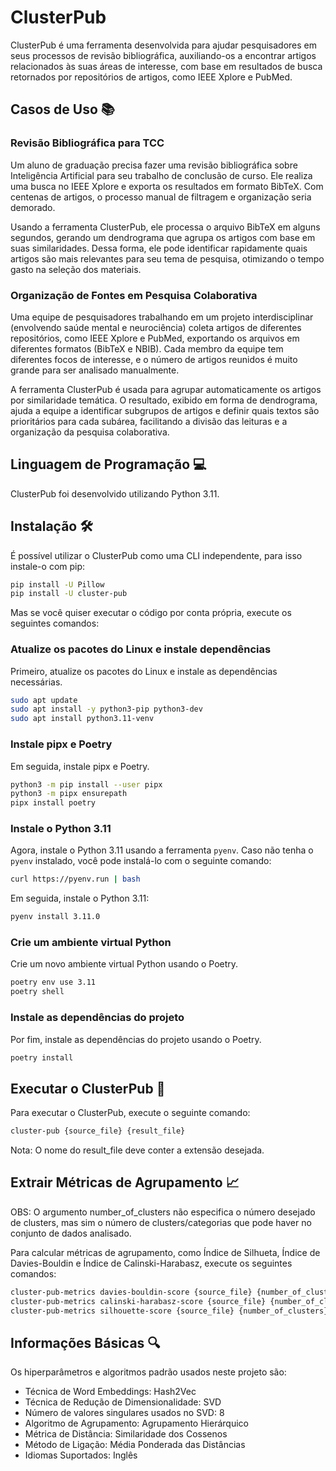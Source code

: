 # ClusterPub

ClusterPub é uma ferramenta desenvolvida para ajudar pesquisadores em seus processos de revisão bibliográfica, auxiliando-os a encontrar artigos relacionados às suas áreas de interesse, com base em resultados de busca retornados por repositórios de artigos, como IEEE Xplore e PubMed.

## Casos de Uso 📚

### Revisão Bibliográfica para TCC
Um aluno de graduação precisa fazer uma revisão bibliográfica sobre Inteligência Artificial para seu trabalho de conclusão de curso. Ele realiza uma busca no IEEE Xplore e exporta os resultados em formato BibTeX. Com centenas de artigos, o processo manual de filtragem e organização seria demorado.

Usando a ferramenta ClusterPub, ele processa o arquivo BibTeX em alguns segundos, gerando um dendrograma que agrupa os artigos com base em suas similaridades. Dessa forma, ele pode identificar rapidamente quais artigos são mais relevantes para seu tema de pesquisa, otimizando o tempo gasto na seleção dos materiais.

### Organização de Fontes em Pesquisa Colaborativa
Uma equipe de pesquisadores trabalhando em um projeto interdisciplinar (envolvendo saúde mental e neurociência) coleta artigos de diferentes repositórios, como IEEE Xplore e PubMed, exportando os arquivos em diferentes formatos (BibTeX e NBIB). Cada membro da equipe tem diferentes focos de interesse, e o número de artigos reunidos é muito grande para ser analisado manualmente.

A ferramenta ClusterPub é usada para agrupar automaticamente os artigos por similaridade temática. O resultado, exibido em forma de dendrograma, ajuda a equipe a identificar subgrupos de artigos e definir quais textos são prioritários para cada subárea, facilitando a divisão das leituras e a organização da pesquisa colaborativa.

## Linguagem de Programação 💻

ClusterPub foi desenvolvido utilizando Python 3.11.

## Instalação 🛠

É possível utilizar o ClusterPub como uma CLI independente, para isso instale-o com pip:

```bash
pip install -U Pillow
pip install -U cluster-pub
```

Mas se você quiser executar o código por conta própria, execute os seguintes comandos:

### Atualize os pacotes do Linux e instale dependências

Primeiro, atualize os pacotes do Linux e instale as dependências necessárias.

```bash
sudo apt update
sudo apt install -y python3-pip python3-dev
sudo apt install python3.11-venv
```

### Instale pipx e Poetry

Em seguida, instale pipx e Poetry.

```bash
python3 -m pip install --user pipx
python3 -m pipx ensurepath
pipx install poetry
```

### Instale o Python 3.11

Agora, instale o Python 3.11 usando a ferramenta `pyenv`. Caso não tenha o `pyenv` instalado, você pode instalá-lo com o seguinte comando:

```bash
curl https://pyenv.run | bash
```

Em seguida, instale o Python 3.11:

```bash
pyenv install 3.11.0
```

### Crie um ambiente virtual Python

Crie um novo ambiente virtual Python usando o Poetry.

```bash
poetry env use 3.11
poetry shell
```

### Instale as dependências do projeto

Por fim, instale as dependências do projeto usando o Poetry.

```bash
poetry install
```


## Executar o ClusterPub 🚀

Para executar o ClusterPub, execute o seguinte comando:

```bash
cluster-pub {source_file} {result_file}
```

Nota: O nome do result_file deve conter a extensão desejada.

## Extrair Métricas de Agrupamento 📈

OBS: O argumento number_of_clusters não especifica o número desejado de clusters, mas sim o número de clusters/categorias que pode haver no conjunto de dados analisado.

Para calcular métricas de agrupamento, como Índice de Silhueta, Índice de Davies-Bouldin e Índice de Calinski-Harabasz, execute os seguintes comandos:

```bash
cluster-pub-metrics davies-bouldin-score {source_file} {number_of_clusters}
cluster-pub-metrics calinski-harabasz-score {source_file} {number_of_clusters}
cluster-pub-metrics silhouette-score {source_file} {number_of_clusters} --distance-metric={distance_metric}
```

## Informações Básicas 🔍

Os hiperparâmetros e algoritmos padrão usados neste projeto são:

- Técnica de Word Embeddings: Hash2Vec
- Técnica de Redução de Dimensionalidade: SVD
- Número de valores singulares usados no SVD: 8
- Algoritmo de Agrupamento: Agrupamento Hierárquico
- Métrica de Distância: Similaridade dos Cossenos
- Método de Ligação: Média Ponderada das Distâncias
- Idiomas Suportados: Inglês
